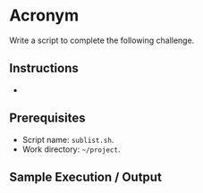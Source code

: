 # Acronym

Write a script to complete the following challenge.

## Instructions

- 

## Prerequisites

- Script name: `sublist.sh`.
- Work directory: `~/project`.

## Sample Execution / Output
